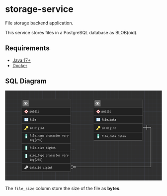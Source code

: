 # storage-service

File storage backend application.

This service stores files in a PostgreSQL database as BLOB(oid).

## Requirements

* [Java 17+](https://projects.eclipse.org/projects/adoptium.temurin)
* [Docker](https://www.docker.com/)

## SQL Diagram

![db-diagram](postgreSQL/db_diagram.png)

The `file_size` column store the size of the file as **bytes**.
